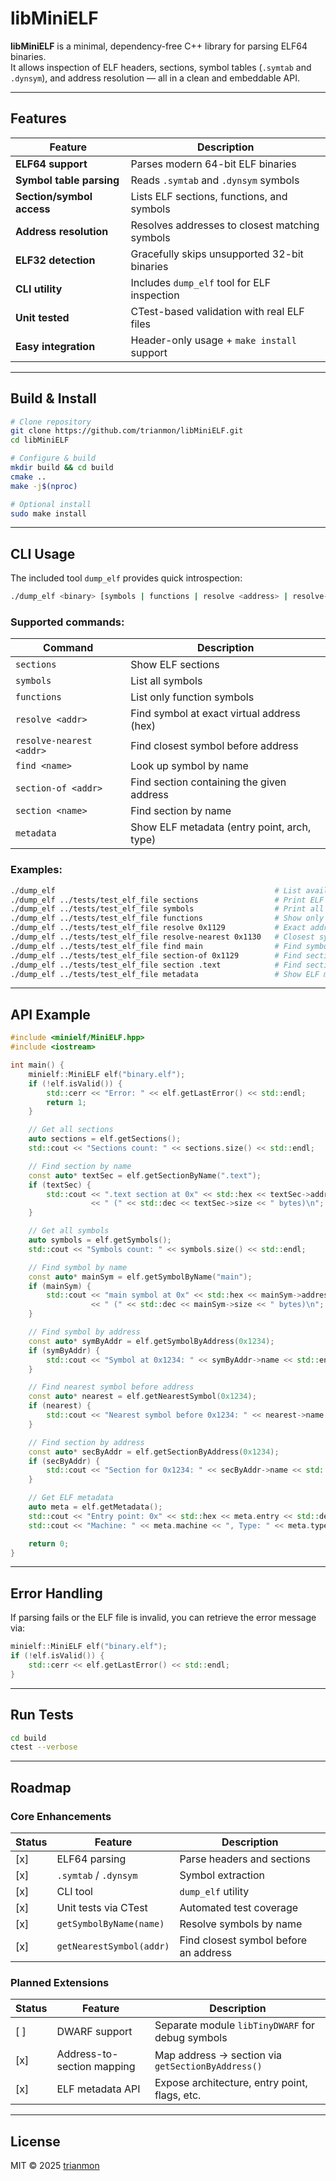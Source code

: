 # libMiniELF

**libMiniELF** is a minimal, dependency-free C++ library for parsing ELF64 binaries.  
It allows inspection of ELF headers, sections, symbol tables (`.symtab` and `.dynsym`), and address resolution — all in a clean and embeddable API.

---

## Features

| Feature                   | Description                                      |
|---------------------------|--------------------------------------------------|
| **ELF64 support**         | Parses modern 64-bit ELF binaries                |
| **Symbol table parsing**  | Reads `.symtab` and `.dynsym` symbols            |
| **Section/symbol access** | Lists ELF sections, functions, and symbols       |
| **Address resolution**    | Resolves addresses to closest matching symbols   |
| **ELF32 detection**       | Gracefully skips unsupported 32-bit binaries     |
| **CLI utility**           | Includes `dump_elf` tool for ELF inspection      |
| **Unit tested**           | CTest-based validation with real ELF files       |
| **Easy integration**      | Header-only usage + `make install` support       |

---

## Build & Install

```bash
# Clone repository
git clone https://github.com/trianmon/libMiniELF.git
cd libMiniELF

# Configure & build
mkdir build && cd build
cmake ..
make -j$(nproc)

# Optional install
sudo make install
```

---

## CLI Usage

The included tool `dump_elf` provides quick introspection:

```bash
./dump_elf <binary> [symbols | functions | resolve <address> | resolve-nearest <address> | find <name> | sections | section-of <address> | metadata]
```

### Supported commands:

| Command                   | Description                                   |
|---------------------------|-----------------------------------------------|
| `sections`                | Show ELF sections                             |
| `symbols`                 | List all symbols                              |
| `functions`               | List only function symbols                    |
| `resolve <addr>`          | Find symbol at exact virtual address (hex)    |
| `resolve-nearest <addr>`  | Find closest symbol before address            |
| `find <name>`             | Look up symbol by name                        |
| `section-of <addr>`       | Find section containing the given address     |
| `section <name>`          | Find section by name                          |
| `metadata`                | Show ELF metadata (entry point, arch, type)   |

### Examples:

```bash
./dump_elf                                                 # List available commands
./dump_elf ../tests/test_elf_file sections                 # Print ELF sections
./dump_elf ../tests/test_elf_file symbols                  # Print all symbols
./dump_elf ../tests/test_elf_file functions                # Show only function symbols
./dump_elf ../tests/test_elf_file resolve 0x1129           # Exact address match
./dump_elf ../tests/test_elf_file resolve-nearest 0x1130   # Closest symbol ≤ address
./dump_elf ../tests/test_elf_file find main                # Find symbol by name
./dump_elf ../tests/test_elf_file section-of 0x1129        # Find section containing address
./dump_elf ../tests/test_elf_file section .text            # Find section by name
./dump_elf ../tests/test_elf_file metadata                 # Show ELF metadata
```

---

## API Example

```cpp
#include <minielf/MiniELF.hpp>
#include <iostream>

int main() {
    minielf::MiniELF elf("binary.elf");
    if (!elf.isValid()) {
        std::cerr << "Error: " << elf.getLastError() << std::endl;
        return 1;
    }

    // Get all sections
    auto sections = elf.getSections();
    std::cout << "Sections count: " << sections.size() << std::endl;

    // Find section by name
    const auto* textSec = elf.getSectionByName(".text");
    if (textSec) {
        std::cout << ".text section at 0x" << std::hex << textSec->address
                  << " (" << std::dec << textSec->size << " bytes)\n";
    }

    // Get all symbols
    auto symbols = elf.getSymbols();
    std::cout << "Symbols count: " << symbols.size() << std::endl;

    // Find symbol by name
    const auto* mainSym = elf.getSymbolByName("main");
    if (mainSym) {
        std::cout << "main symbol at 0x" << std::hex << mainSym->address
                  << " (" << std::dec << mainSym->size << " bytes)\n";
    }

    // Find symbol by address
    const auto* symByAddr = elf.getSymbolByAddress(0x1234);
    if (symByAddr) {
        std::cout << "Symbol at 0x1234: " << symByAddr->name << std::endl;
    }

    // Find nearest symbol before address
    const auto* nearest = elf.getNearestSymbol(0x1234);
    if (nearest) {
        std::cout << "Nearest symbol before 0x1234: " << nearest->name << std::endl;
    }

    // Find section by address
    const auto* secByAddr = elf.getSectionByAddress(0x1234);
    if (secByAddr) {
        std::cout << "Section for 0x1234: " << secByAddr->name << std::endl;
    }

    // Get ELF metadata
    auto meta = elf.getMetadata();
    std::cout << "Entry point: 0x" << std::hex << meta.entry << std::dec << std::endl;
    std::cout << "Machine: " << meta.machine << ", Type: " << meta.type << std::endl;

    return 0;
}
```

---

## Error Handling

If parsing fails or the ELF file is invalid, you can retrieve the error message via:

```cpp
minielf::MiniELF elf("binary.elf");
if (!elf.isValid()) {
    std::cerr << elf.getLastError() << std::endl;
}
```

---

## Run Tests

```bash
cd build
ctest --verbose
```

---

## Roadmap

### Core Enhancements

| Status | Feature                  | Description                                    |
|--------|--------------------------|------------------------------------------------|
| [x]    | ELF64 parsing            | Parse headers and sections                     |
| [x]    | `.symtab` / `.dynsym`    | Symbol extraction                              |
| [x]    | CLI tool                 | `dump_elf` utility                             |
| [x]    | Unit tests via CTest     | Automated test coverage                        |
| [x]    | `getSymbolByName(name)`  | Resolve symbols by name                        |
| [x]    | `getNearestSymbol(addr)` | Find closest symbol before an address          |

### Planned Extensions

| Status | Feature                    | Description                                         |
|--------|----------------------------|-----------------------------------------------------|
| [ ]    | DWARF support              | Separate module `libTinyDWARF` for debug symbols    |
| [x]    | Address-to-section mapping | Map address → section via `getSectionByAddress()`   |
| [x]    | ELF metadata API           | Expose architecture, entry point, flags, etc.       |

---

## License

MIT © 2025 [trianmon](https://github.com/trianmon)